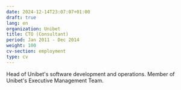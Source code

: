 ```yaml
---
date: 2024-12-14T23:07:07+01:00
draft: true
lang: en
organization: Unibet
title: CTO (Consultant)
period: Jan 2011 - Dec 2014
weight: 100
cv-section: employment
type: cv
---
```


Head of Unibet's software development and operations.
Member of Unibet's Executive Management Team.
